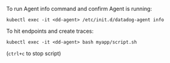 

To run Agent info command and confirm Agent is running:

```
kubectl exec -it <dd-agent> /etc/init.d/datadog-agent info
```


To hit endpoints and create traces:

```
kubectl exec -it <dd-agent> bash myapp/script.sh
```

(`ctrl+c` to stop script)


